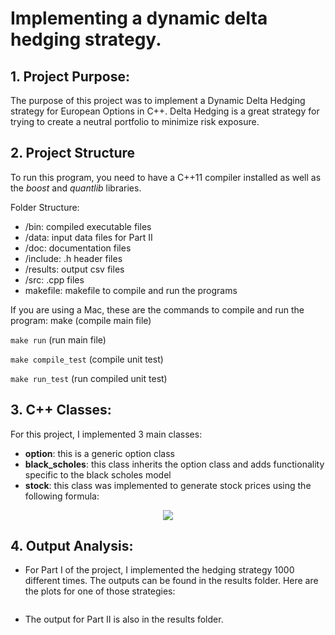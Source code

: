 # Implementing a dynamic delta hedging strategy.

## 1. Project Purpose:
The purpose of this project was to implement a Dynamic Delta Hedging strategy for European Options in C++. Delta Hedging is a great strategy for trying to create a neutral portfolio to minimize risk exposure.

## 2. Project Structure

To run this program, you need to have a C++11 compiler installed as well as the _boost_ and _quantlib_ libraries.

Folder Structure:
- /bin: compiled executable files
- /data: input data files for Part II
- /doc: documentation files
- /include: .h header files
- /results: output csv files
- /src: .cpp files
- makefile: makefile to compile and run the programs

If you are using a Mac, these are the commands to compile and run the program: make (compile main file)

```make run``` (run main file)

```make compile_test``` (compile unit test) 

```make run_test``` (run compiled unit test)


## 3. C++ Classes:

For this project, I implemented 3 main classes:
- **option**: this is a generic option class
- **black_scholes**: this class inherits the option class and adds functionality specific to the black scholes model
- **stock**: this class was implemented to generate stock prices using the following formula:

<p align="center">
  <img src="https://latex.codecogs.com/svg.image?\LARGE&space;S_{t&plus;\Delta_t}=S_t&plus;\mu{}S_t\Delta_t&plus;\sigma{}S_t\sqrt{\Delta_t}Z_t" />
</p>

## 4. Output Analysis:

- For Part I of the project, I implemented the hedging strategy 1000 different times.
The outputs can be found in the results folder. Here are the plots for one of those strategies:

<p align="center">
  <img src="" />
</p>

- The output for Part II is also in the results folder.
